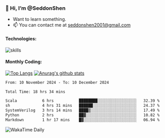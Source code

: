 ### 👋 Hi, I’m @SeddonShen
- Want to learn something.
- 📫 You can contact me at seddonshen2001@gmail.com

#### Technologies:

![skills](https://skillicons.dev/icons?i=scala,js,html,css,bootstrap,jquery,c,cpp,cloudflare,django,docker,flask,git,github,githubactions,linux,latex,mysql,nodejs,ps,php,pr,py,raspberrypi,redis,unreal,v,vscode,vue,bash)

#### Monthly Coding:
[![Top Langs](https://github-readme-stats.vercel.app/api/top-langs?username=seddonshen&show_icons=true&locale=en&layout=compact&hide=html&langs_count=8)](https://github.com/SeddonShen/)
[![Anurag's github stats](https://github-readme-stats.vercel.app/api?username=SeddonShen&count_private=true&show_icons=true)](https://github.com/anuraghazra/github-readme-stats)
<!--START_SECTION:waka-->

```txt
From: 10 November 2024 - To: 10 December 2024

Total Time: 18 hrs 34 mins

Scala           6 hrs           ████████░░░░░░░░░░░░░░░░░   32.39 %
sh              4 hrs 31 mins   ██████░░░░░░░░░░░░░░░░░░░   24.37 %
SystemVerilog   3 hrs 14 mins   ████▒░░░░░░░░░░░░░░░░░░░░   17.49 %
Python          2 hrs           ██▓░░░░░░░░░░░░░░░░░░░░░░   10.82 %
Markdown        1 hr 17 mins    █▓░░░░░░░░░░░░░░░░░░░░░░░   06.94 %
```

<!--END_SECTION:waka-->

![WakaTime Daily](https://wakatime.com/share/@seddon2001/61a7e342-5f12-4fea-bf92-1fac161e97d6.svg)
<!---
SeddonShen/SeddonShen is a ✨ special ✨ repository because its `README.md` (this file) appears on your GitHub profile.
You can click the Preview link to take a look at your changes.
--->
